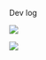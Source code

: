 
Dev log

![](http://leafo.net/shotsnb/2014-12-17_00-55-36.png)

![](http://leafo.net/shotsnb/2014-12-15_02-07-55.png)

